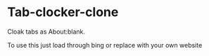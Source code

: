 # Tab-clocker-clone
Cloak tabs as About:blank.

To use this just load through bing or replace with your own website
